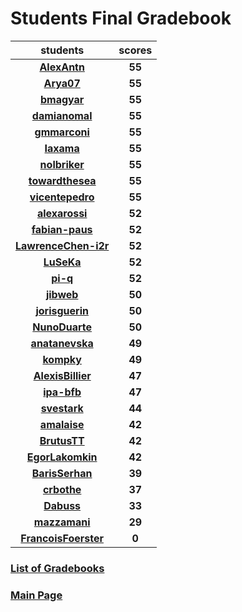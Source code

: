 # Students Final Gradebook

| students | scores |
| :---: | :---: |
| [**AlexAntn**](https://github.com/AlexAntn) | **55** |
| [**Arya07**](https://github.com/Arya07) | **55** |
| [**bmagyar**](https://github.com/bmagyar) | **55** |
| [**damianomal**](https://github.com/damianomal) | **55** |
| [**gmmarconi**](https://github.com/gmmarconi) | **55** |
| [**Iaxama**](https://github.com/Iaxama) | **55** |
| [**nolbriker**](https://github.com/nolbriker) | **55** |
| [**towardthesea**](https://github.com/towardthesea) | **55** |
| [**vicentepedro**](https://github.com/vicentepedro) | **55** |
| [**alexarossi**](https://github.com/alexarossi) | **52** |
| [**fabian-paus**](https://github.com/fabian-paus) | **52** |
| [**LawrenceChen-i2r**](https://github.com/LawrenceChen-i2r) | **52** |
| [**LuSeKa**](https://github.com/LuSeKa) | **52** |
| [**pi-q**](https://github.com/pi-q) | **52** |
| [**jibweb**](https://github.com/jibweb) | **50** |
| [**jorisguerin**](https://github.com/jorisguerin) | **50** |
| [**NunoDuarte**](https://github.com/NunoDuarte) | **50** |
| [**anatanevska**](https://github.com/anatanevska) | **49** |
| [**kompky**](https://github.com/kompky) | **49** |
| [**AlexisBillier**](https://github.com/AlexisBillier) | **47** |
| [**ipa-bfb**](https://github.com/ipa-bfb) | **47** |
| [**svestark**](https://github.com/svestark) | **44** |
| [**amalaise**](https://github.com/amalaise) | **42** |
| [**BrutusTT**](https://github.com/BrutusTT) | **42** |
| [**EgorLakomkin**](https://github.com/EgorLakomkin) | **42** |
| [**BarisSerhan**](https://github.com/BarisSerhan) | **39** |
| [**crbothe**](https://github.com/crbothe) | **37** |
| [**Dabuss**](https://github.com/Dabuss) | **33** |
| [**mazzamani**](https://github.com/mazzamani) | **29** |
| [**FrancoisFoerster**](https://github.com/FrancoisFoerster) | **0** |

### [List of Gradebooks](./gradebook.md)

### [Main Page](./README.md)

